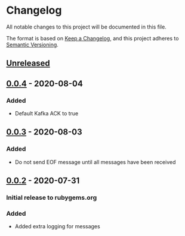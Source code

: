 # Changelog
All notable changes to this project will be documented in this file.

The format is based on [Keep a Changelog](https://keepachangelog.com/en/1.0.0/),
and this project adheres to [Semantic Versioning](https://semver.org/spec/v2.0.0.html).

## [Unreleased]

## [0.0.4] - 2020-08-04
### Added
- Default Kafka ACK to true

## [0.0.3] - 2020-08-03
### Added
- Do not send EOF message until all messages have been received

## [0.0.2] - 2020-07-31
### Initial release to rubygems.org

### Added
- Added extra logging for messages

[Unreleased]: https://github.com/RedHatInsights/receptor_controller-client-ruby/compare/v0.0.4...HEAD
[0.0.4]: https://github.com/RedHatInsights/receptor_controller-client-ruby/releases/tag/v0.0.4
[0.0.3]: https://github.com/RedHatInsights/receptor_controller-client-ruby/releases/tag/v0.0.3
[0.0.2]: https://github.com/RedHatInsights/receptor_controller-client-ruby/releases/tag/v0.0.2
